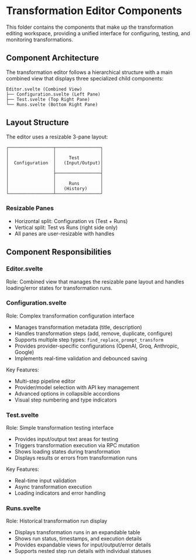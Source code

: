 # Transformation Editor Components

This folder contains the components that make up the transformation editing workspace, providing a unified interface for configuring, testing, and monitoring transformations.

## Component Architecture

The transformation editor follows a hierarchical structure with a main combined view that displays three specialized child components:

```
Editor.svelte (Combined View)
├── Configuration.svelte (Left Pane)
├── Test.svelte (Top Right Pane)
└── Runs.svelte (Bottom Right Pane)
```

## Layout Structure

The editor uses a resizable 3-pane layout:

```
┌─────────────────┬─────────────────┐
│                 │                 │
│                 │     Test        │
│  Configuration  │   (Input/Output)│
│                 │                 │
│                 ├─────────────────┤
│                 │                 │
│                 │     Runs        │
│                 │   (History)     │
└─────────────────┴─────────────────┘
```

### Resizable Panes

- Horizontal split: Configuration vs (Test + Runs)
- Vertical split: Test vs Runs (right side only)
- All panes are user-resizable with handles

## Component Responsibilities

### Editor.svelte

Role: Combined view that manages the resizable pane layout and handles loading/error states for transformation runs.

### Configuration.svelte

Role: Complex transformation configuration interface

- Manages transformation metadata (title, description)
- Handles transformation steps (add, remove, duplicate, configure)
- Supports multiple step types: `find_replace`, `prompt_transform`
- Provides provider-specific configurations (OpenAI, Groq, Anthropic, Google)
- Implements real-time validation and debounced saving

Key Features:

- Multi-step pipeline editor
- Provider/model selection with API key management
- Advanced options in collapsible accordions
- Visual step numbering and type indicators

### Test.svelte

Role: Simple transformation testing interface

- Provides input/output text areas for testing
- Triggers transformation execution via RPC mutation
- Shows loading states during transformation
- Displays results or errors from transformation runs

Key Features:

- Real-time input validation
- Async transformation execution
- Loading indicators and error handling

### Runs.svelte

Role: Historical transformation run display

- Displays transformation runs in an expandable table
- Shows run status, timestamps, and execution details
- Provides expandable views for input/output/error details
- Supports nested step run details with individual statuses

